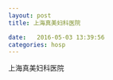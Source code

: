 ```yaml
--- 
layout: post 
title: 上海真美妇科医院

date:   2016-05-03 13:39:56 
categories: hosp 
--- 
```

   
上海真美妇科医院
